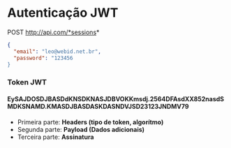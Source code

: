# Autenticação JWT

POST http://api.com/*sessions*

```json
{
  "email": "leo@webid.net.br",
  "password": "123456
}
```

### Token JWT
#### EySAJDOSDJBASDdKNSDKNASJDBVOKKmsdj.2564DFAsdXX852nasdSMDKSNAMD.KMASDJBASDASKDASNDVJSD23123JNDMV79

* Primeira parte: **Headers (tipo de token, algorítmo)**
* Segunda parte: **Payload (Dados adicionais)**
* Terceira parte: **Assinatura**